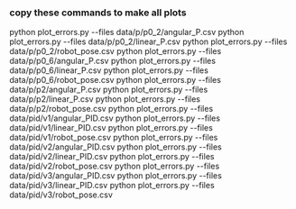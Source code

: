 ### copy these commands to make all plots

python plot_errors.py --files data/p/p0_2/angular_P.csv
python plot_errors.py --files data/p/p0_2/linear_P.csv
python plot_errors.py --files data/p/p0_2/robot_pose.csv
python plot_errors.py --files data/p/p0_6/angular_P.csv
python plot_errors.py --files data/p/p0_6/linear_P.csv
python plot_errors.py --files data/p/p0_6/robot_pose.csv
python plot_errors.py --files data/p/p2/angular_P.csv
python plot_errors.py --files data/p/p2/linear_P.csv
python plot_errors.py --files data/p/p2/robot_pose.csv
python plot_errors.py --files data/pid/v1/angular_PID.csv
python plot_errors.py --files data/pid/v1/linear_PID.csv
python plot_errors.py --files data/pid/v1/robot_pose.csv
python plot_errors.py --files data/pid/v2/angular_PID.csv
python plot_errors.py --files data/pid/v2/linear_PID.csv
python plot_errors.py --files data/pid/v2/robot_pose.csv
python plot_errors.py --files data/pid/v3/angular_PID.csv
python plot_errors.py --files data/pid/v3/linear_PID.csv
python plot_errors.py --files data/pid/v3/robot_pose.csv

